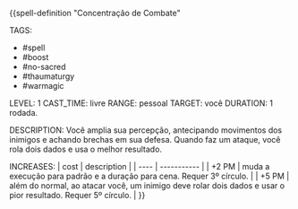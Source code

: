 {{spell-definition "Concentração de Combate"

TAGS:
- #spell
- #boost
- #no-sacred
- #thaumaturgy
- #warmagic

LEVEL: 1
CAST_TIME: livre
RANGE: pessoal
TARGET: você
DURATION: 1 rodada.

DESCRIPTION:
Você amplia sua percepção, antecipando movimentos dos inimigos e achando brechas em sua defesa. Quando faz um ataque, você rola dois dados e usa o melhor resultado.

INCREASES:
| cost | description |
| ---- | ----------- |
| +2 PM | muda a execução para padrão e a duração para cena. Requer 3º círculo. |
| +5 PM | além do normal, ao atacar você, um inimigo deve rolar dois dados e usar o pior resultado. Requer 5º círculo. |
}}
